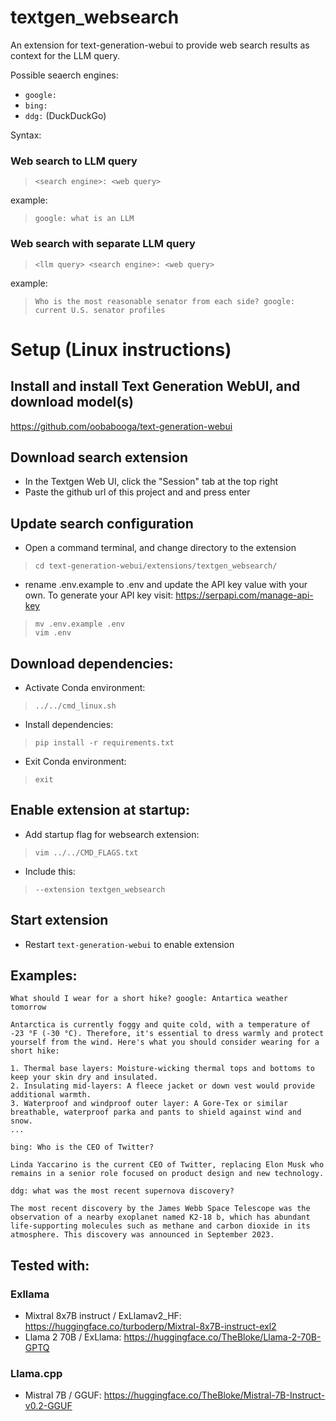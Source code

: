 # textgen_websearch
An extension for text-generation-webui to provide web search results as context for the LLM query. 

Possible seaerch engines:
- `google:`
- `bing:`
- `ddg:` (DuckDuckGo)

Syntax:
### Web search to LLM query
> `<search engine>: <web query>`

example:
> `google: what is an LLM`

### Web search with separate LLM query
> `<llm query> <search engine>: <web query>`

example:
> `Who is the most reasonable senator from each side? google: current U.S. senator profiles`

# Setup (Linux instructions)

## Install and install Text Generation WebUI, and download model(s)
https://github.com/oobabooga/text-generation-webui

## Download search extension
- In the Textgen Web UI, click the "Session" tab at the top right
- Paste the github url of this project and and press enter

## Update search configuration
- Open a command terminal, and change directory to the extension 
> `cd text-generation-webui/extensions/textgen_websearch/`
- rename .env.example to .env and update the API key value with your own. To generate your API key visit: https://serpapi.com/manage-api-key
> `mv .env.example .env`\
> `vim .env`

## Download dependencies: 
- Activate Conda environment:
> `../../cmd_linux.sh`
- Install dependencies: 
> `pip install -r requirements.txt`
- Exit Conda environment: 
> `exit`

## Enable extension at startup:
- Add startup flag for websearch extension:
> `vim ../../CMD_FLAGS.txt` 
- Include this: 
> `--extension textgen_websearch`

## Start extension
- Restart `text-generation-webui` to enable extension

## Examples:
`What should I wear for a short hike? google: Antartica weather tomorrow`
```
Antarctica is currently foggy and quite cold, with a temperature of -23 °F (-30 °C). Therefore, it's essential to dress warmly and protect yourself from the wind. Here's what you should consider wearing for a short hike:

1. Thermal base layers: Moisture-wicking thermal tops and bottoms to keep your skin dry and insulated.
2. Insulating mid-layers: A fleece jacket or down vest would provide additional warmth.
3. Waterproof and windproof outer layer: A Gore-Tex or similar breathable, waterproof parka and pants to shield against wind and snow.
...
```

`bing: Who is the CEO of Twitter?`
```
Linda Yaccarino is the current CEO of Twitter, replacing Elon Musk who remains in a senior role focused on product design and new technology.
```

`ddg: what was the most recent supernova discovery?`
```
The most recent discovery by the James Webb Space Telescope was the observation of a nearby exoplanet named K2-18 b, which has abundant life-supporting molecules such as methane and carbon dioxide in its atmosphere. This discovery was announced in September 2023.
```

## Tested with:
### Exllama
- Mixtral 8x7B instruct / ExLlamav2_HF: https://huggingface.co/turboderp/Mixtral-8x7B-instruct-exl2
- Llama 2 70B / ExLlama: https://huggingface.co/TheBloke/Llama-2-70B-GPTQ

### Llama.cpp
- Mistral 7B / GGUF: https://huggingface.co/TheBloke/Mistral-7B-Instruct-v0.2-GGUF
